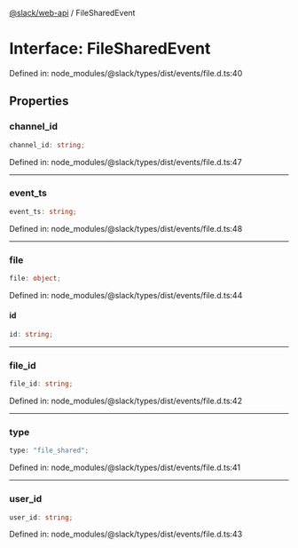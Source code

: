 [@slack/web-api](../index.md) / FileSharedEvent

# Interface: FileSharedEvent

Defined in: node\_modules/@slack/types/dist/events/file.d.ts:40

## Properties

### channel\_id

```ts
channel_id: string;
```

Defined in: node\_modules/@slack/types/dist/events/file.d.ts:47

***

### event\_ts

```ts
event_ts: string;
```

Defined in: node\_modules/@slack/types/dist/events/file.d.ts:48

***

### file

```ts
file: object;
```

Defined in: node\_modules/@slack/types/dist/events/file.d.ts:44

#### id

```ts
id: string;
```

***

### file\_id

```ts
file_id: string;
```

Defined in: node\_modules/@slack/types/dist/events/file.d.ts:42

***

### type

```ts
type: "file_shared";
```

Defined in: node\_modules/@slack/types/dist/events/file.d.ts:41

***

### user\_id

```ts
user_id: string;
```

Defined in: node\_modules/@slack/types/dist/events/file.d.ts:43
